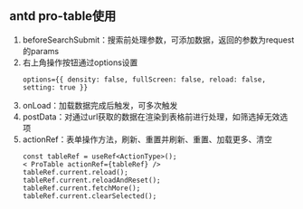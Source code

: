 ## antd pro-table使用

1. beforeSearchSubmit：搜索前处理参数，可添加数据，返回的参数为request的params
2. 右上角操作按钮通过options设置
    ```
    options={{ density: false, fullScreen: false, reload: false, setting: true }}
    ```
3. onLoad：加载数据完成后触发，可多次触发
4. postData：对通过url获取的数据在渲染到表格前进行处理，如筛选掉无效选项
5. actionRef：表单操作方法，刷新、重置并刷新、重置、加载更多、清空
    ```
    const tableRef = useRef<ActionType>();
    < ProTable actionRef={tableRef} />
    tableRef.current.reload();
    tableRef.current.reloadAndReset();
    tableRef.current.fetchMore();
    tableRef.current.clearSelected();
    ```